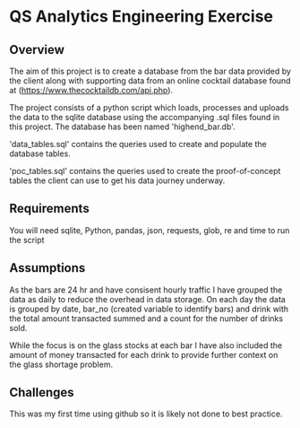 # QS Analytics Engineering Exercise


## Overview

The aim of this project is to create a database from the bar data provided by the client along with supporting data from an online cocktail database found at (https://www.thecocktaildb.com/api.php).

The project consists of a python script which loads, processes and uploads the data to the sqlite database using the accompanying .sql files found in this project. The database has been named 'highend_bar.db'.

'data_tables.sql' contains the queries used to create and populate the database tables.

'poc_tables.sql' contains the queries used to create the proof-of-concept tables the client can use to get his data journey underway. 


## Requirements
You will need sqlite, Python, pandas, json, requests, glob, re and time to run the script

## Assumptions
As the bars are 24 hr and have consisent hourly traffic I have grouped the data as daily to reduce the overhead in data storage. On each day the data is grouped by date, bar_no (created variable to identify bars) and drink with the total amount transacted summed and a count for the number of drinks sold.

While the focus is on the glass stocks at each bar I have also included the amount of money transacted for each drink to provide further context on the glass shortage problem.

## Challenges
This was my first time using github so it is likely not done to best practice.

